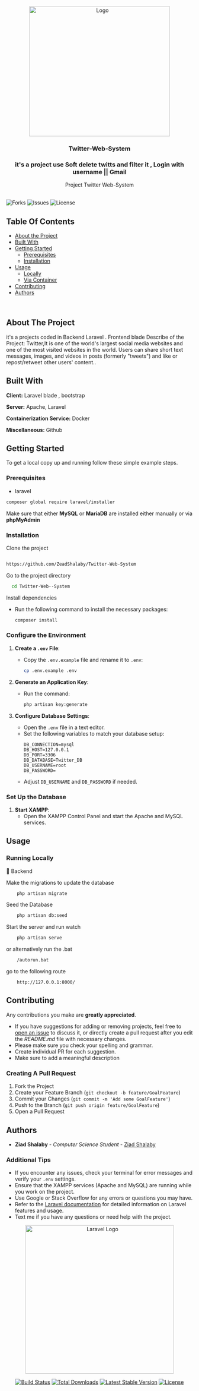<br/>
<p align="center">
  <a href="https://github.com/ZeadShalaby/Twitter-Web-System">
          <img src="https://imgur.com/c5wCVCV.png?w=1600" alt="Logo" width="380" height="350">
    
  </a>

<h3 align="center"> Twitter-Web-System </h3>
<h3 align="center"> it's a project use Soft delete twitts and filter it , Login with username || Gmail  </h3>

  <p align="center">
     Project Twitter Web-System
    <br/>
    <br/>
  </p>
  
![Forks](https://img.shields.io/github/forks/ZeadShalaby/Twitter-Web-System?style=social) ![Issues](https://img.shields.io/github/issues/ZeadShalaby/Twitter-Web-System) ![License](https://img.shields.io/github/license/ZeadShalaby/Twitter-web-System)

## Table Of Contents

* [About the Project](#about-the-project)
* [Built With](#built-with)
* [Getting Started](#getting-started)
    * [Prerequisites](#prerequisites)
    * [Installation](#installation)
* [Usage](#usage)
    * [Locally](#running-locally)
    * [Via Container](#running-via-container)
* [Contributing](#contributing)
* [Authors](#authors)


<br>


</p>

## About The Project
it's a projects coded in Backend Laravel .
Frontend blade
Describe of the Project:
Twitter,It is one of the world's largest social media websites and one of the most visited websites in the world. Users can share short text messages, images, and videos in posts (formerly "tweets") and like or repost/retweet other users' content..


## Built With

**Client:** Laravel blade , bootstrap 

**Server:** Apache, Laravel

**Containerization Service:** Docker

**Miscellaneous:** Github


## Getting Started

To get a local copy up and running follow these simple example steps.

### Prerequisites

* laravel

```sh
composer global require laravel/installer
```

Make sure that either **MySQL** or **MariaDB** are installed either manually or via **phpMyAdmin**

### Installation

Clone the project

```bash

https://github.com/ZeadShalaby/Twitter-Web-System
```

Go to the project directory

```bash
  cd Twitter-Web--System
```

Install dependencies

   - Run the following command to install the necessary packages:
     ```bash
     composer install
     ```
### Configure the Environment

1. **Create a `.env` File**:
   - Copy the `.env.example` file and rename it to `.env`:
     ```bash
     cp .env.example .env
     ```

2. **Generate an Application Key**:
   - Run the command:
     ```bash
     php artisan key:generate
     ```

3. **Configure Database Settings**:
   - Open the `.env` file in a text editor.
   - Set the following variables to match your database setup:
     ```plaintext
     DB_CONNECTION=mysql
     DB_HOST=127.0.0.1
     DB_PORT=3306
     DB_DATABASE=Twitter_DB
     DB_USERNAME=root
     DB_PASSWORD=
     ```
   - Adjust `DB_USERNAME` and `DB_PASSWORD` if needed.

### Set Up the Database

1. **Start XAMPP**:
   - Open the XAMPP Control Panel and start the Apache and MySQL services.


## Usage

### Running Locally

📌 Backend

Make the migrations to update the database

```bash
    php artisan migrate
```

Seed the Database

```bash
    php artisan db:seed
```

Start the server and run watch

```bash
    php artisan serve
```

or alternatively run the .bat

```bash
    /autorun.bat
```

go to the following route

```
    http://127.0.0.1:8000/
```
 

## Contributing

Any contributions you make are **greatly appreciated**.

* If you have suggestions for adding or removing projects, feel free
  to [open an issue](https://github.com/ZeadShalaby/Twitter-web-System/issues/new) to discuss it, or directly
  create a pull request after you edit the *README.md* file with necessary changes.
* Please make sure you check your spelling and grammar.
* Create individual PR for each suggestion.
* Make sure to add a meaningful description

### Creating A Pull Request

1. Fork the Project
2. Create your Feature Branch (`git checkout -b feature/GoalFeature`)
3. Commit your Changes (`git commit -m 'Add some GoalFeature'`)
4. Push to the Branch (`git push origin feature/GoalFeature`)
5. Open a Pull Request



## Authors
* **Ziad Shalaby** - *Computer Science Student* - [Ziad Shalaby](https://github.com/ZeadShalaby)


### Additional Tips

- If you encounter any issues, check your terminal for error messages and verify your `.env` settings.
- Ensure that the XAMPP services (Apache and MySQL) are running while you work on the project.
- Use Google or Stack Overflow for any errors or questions you may have.
- Refer to the [Laravel documentation](https://laravel.com/docs) for detailed information on Laravel features and usage.
- Text me if you have any questions or need help with the project.


<p align="center"><a href="https://laravel.com" target="_blank"><img src="https://raw.githubusercontent.com/laravel/art/master/logo-lockup/5%20SVG/2%20CMYK/1%20Full%20Color/laravel-logolockup-cmyk-red.svg" width="400" alt="Laravel Logo"></a></p>

<p align="center">
<a href="https://github.com/laravel/framework/actions"><img src="https://github.com/laravel/framework/workflows/tests/badge.svg" alt="Build Status"></a>
<a href="https://packagist.org/packages/laravel/framework"><img src="https://img.shields.io/packagist/dt/laravel/framework" alt="Total Downloads"></a>
<a href="https://packagist.org/packages/laravel/framework"><img src="https://img.shields.io/packagist/v/laravel/framework" alt="Latest Stable Version"></a>
<a href="https://packagist.org/packages/laravel/framework"><img src="https://img.shields.io/packagist/l/laravel/framework" alt="License"></a>
</p>
